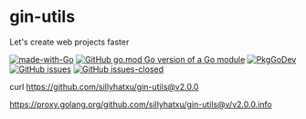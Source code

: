 # gin-utils

Let's create web projects faster

[![made-with-Go](https://img.shields.io/badge/Made%20with-Go-1f425f.svg)](http://golang.org)
[![GitHub go.mod Go version of a Go module](https://img.shields.io/github/go-mod/go-version/gomods/athens.svg)](https://github.com/sillyhatxu/gin-utils)
[![PkgGoDev](https://pkg.go.dev/badge/github.com/sillyhatxu/gin-utils)](https://pkg.go.dev/github.com/sillyhatxu/gin-utils)
[![GitHub issues](https://img.shields.io/github/issues/Naereen/StrapDown.js.svg)](https://GitHub.com/Naereen/StrapDown.js/issues/)
[![GitHub issues-closed](https://img.shields.io/github/issues-closed/Naereen/StrapDown.js.svg)](https://GitHub.com/Naereen/StrapDown.js/issues?q=is%3Aissue+is%3Aclosed)

curl https://github.com/sillyhatxu/gin-utils@v2.0.0

https://proxy.golang.org/github.com/sillyhatxu/gin-utils@v/v2.0.0.info